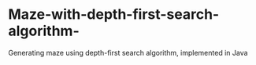 # Maze-with-depth-first-search-algorithm-
Generating maze using depth-first search algorithm, implemented in Java

